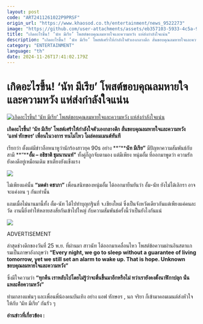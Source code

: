 ```yaml
---
layout: post
code: "ART2411261022P9PRSF"
origin_url: "https://www.khaosod.co.th/entertainment/news_9522273"
image: "https://github.com/user-attachments/assets/eb357103-5933-4c5a-95f4-4fb12a1998c8"
title: "เกิดอะไรขึ้น! ‘นัท มีเรีย’ โพสต์ขอบคุณลมหายใจและความหวัง แห่ส่งกำลังใจแน่น"
description: "เกิดอะไรขึ้น! ‘นัท มีเรีย’ โพสต์เศร้าให้กำลังใจตัวเองกลางดึก ลั่นขอบคุณลมหายใจและความหวัง 'แอฟ ทักษอร' เพื่อนในวงการ ทนไม่ไหว โผล่คอมเมนต์ทันที"
category: "ENTERTAINMENT"
language: "th"
date: 2024-11-26T17:41:02.179Z
---
```


# เกิดอะไรขึ้น! ‘นัท มีเรีย’ โพสต์ขอบคุณลมหายใจและความหวัง แห่ส่งกำลังใจแน่น

[![เกิดอะไรขึ้น! ‘นัท มีเรีย’ โพสต์ขอบคุณลมหายใจและความหวัง แห่ส่งกำลังใจแน่น](https://www.khaosod.co.th/wpapp/uploads/2024/11/nat261167-11.jpg "เกิดอะไรขึ้น! ‘นัท มีเรีย’ โพสต์ขอบคุณลมหายใจและความหวัง แห่ส่งกำลังใจแน่น")](https://www.khaosod.co.th/wpapp/uploads/2024/11/nat261167-11.jpg)

**เกิดอะไรขึ้น! ‘นัท มีเรีย’ โพสต์เศร้าให้กำลังใจตัวเองกลางดึก ลั่นขอบคุณลมหายใจและความหวัง ‘แอฟ ทักษอร’ เพื่อนในวงการ ทนไม่ไหว โผล่คอมเมนต์ทันที**

เรียกว่า ตั้งแต่มีข่าวลือหนาหูว่านักร้องสาวยุค 90s อย่าง **“****นัท มีเรีย”** มีปัญหาความสัมพันธ์กับสามี **“****อั้ม – อธิชาติ ชุมนานนท์”** ทั้งคู่ก็ถูกจับตามอง แต่มีเพียง หนุ่มอั้ม ที่ออกมาพูดว่า ความรักยังคงดีอยู่เหมือนเดิม ขาเตียงยังแข็งแรง

[![](https://www.khaosod.co.th/wpapp/uploads/2024/11/nat261167-12.jpg)](https://www.khaosod.co.th/wpapp/uploads/2024/11/nat261167-12.jpg)

ไม่เพียงแค่นั้น **“มดดำ คชาภา”** เพื่อนสนิทของหนุ่มอั้ม ได้ออกมายืนยันว่า อั้ม-นัท ยังไม่ได้เลิกรา อาจจะแค่งอน ๆ กันเท่านั้น

แถมเมื่อไม่นานมานี้ทั้ง อั้ม-นัท ได้ไปทำบุญกฐินที่ จ.เชียงใหม่ ซึ่งเป็นจังหวัดเดียวกันแต่เพียงแค่คนละวัด งานนี้ยิ่งทำให้หลายสงสัยกันเข้าไปใหญ่ กับความสัมพันธ์ครั้งนี้ว่าเป็นยังไงกันแน่

[![](https://www.khaosod.co.th/wpapp/uploads/2024/11/nat261167-4.jpg)](https://www.khaosod.co.th/wpapp/uploads/2024/11/nat261167-4.jpg)

ADVERTISEMENT

ล่าสุดช่วงดึกของวันที่ 25 พ.ย. ที่ผ่านมา สาวนัท ได้ออกมาเคลื่อนไหว โพสต์ข้อความผ่านอินสตาแกรมเป็นภาษาอังกฤษว่า **“Every night, we go to sleep without a guarantee of living tomorrow, yet we still set an alarm to wake up. That is hope. Unknown ขอบคุณลมหายใจและความหวัง”**

ซึ่งมีใจความว่า **“ทุกคืน เราหลับไปโดยไม่รู้ว่าจะตื่นขึ้นมาอีกหรือไม่ ทว่าเรายังคงตั้งนาฬิกาปลุก นั่นแหละคือความหวัง”**

ท่ามกลางแฟนๆ และเพื่อนพี่น้องคนบันเทิง อย่าง แอฟ ทักษอร , นก จริยา ก็เข้ามาคอมเมนต์ส่งหัวใจให้กับ ‘นัท มีเรีย’ กันรัว ๆ

**อ่านข่าวที่เกี่ยวข้อง :**
